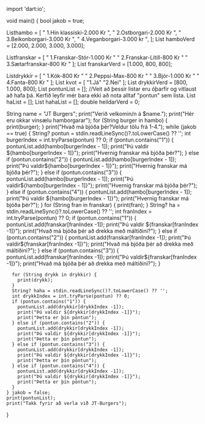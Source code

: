 import 'dart:io';

void main() {
  bool jakob = true;

  List<String>hambo = [
    " 1.Hin klassíski-2.000 Kr ",
    " 2.Ostborgari-2.000 Kr ",
    " 3.Beikonborgari-3.000 Kr ",
    " 4.Veganborgari-3.000 kr ",
  ];
  List<double> hamboVerd = [2.000, 2.000, 3.000, 3.000];

  List<String>franskar = [
    " 1.Franskar-Stór-1.000 Kr "
        " 2.Franskar-Lítill-800 Kr "
        " 3.Sætarfranskar-800 Kr "
  ];
  List<double> franskarVerd = [1.000, 800, 800];

  List<String>drykkir = [
    " 1.Kók-800 Kr "
        " 2.Peppsi-Max-800 Kr "
        " 3.Bjór-1.000 Kr "
        " 4.Fanta-800 Kr "
  ];
  List<String> kvot = [
    "1.Já"
        "2.Nei"
  ];
  List<double> drykkirVerd = [800, 1.000, 800];
  List <String> pontunList = [];
  //Veit að þessir listar eru óþarfir og vitlaust að hafa þá. Kerfið leyfir mér bara ekki að nota alltaf "pontun" sem lista.
  List <String> haList = [];
  List <String> hahaList = [];
  double heildarVerd = 0;


  String name = "JT Burgers";
  print("Verið velkomin/n á $name.");
  print("Hér eru okkar vinsælu hamborgarar");
  for (String burger in hambo) {
    print(burger);
  }
  print("Hvað má bjóða þér?Veldur tölu frá 1-4.");
  while (jakob == true) {
    String? pontun = stdin.readLineSync()?.toLowerCase() ?? '';
    int burgerIndex = int.tryParse(pontun) ?? 0;
    if (pontun.contains("1")) {
      pontunList.add(hambo[burgerIndex - 1]);
      print("Þú valdir ${hambo[burgerIndex - 1]}");
      print("Hvernig franskar má bjóða þér?");
    } else if (pontun.contains("2")) {
      pontunList.add(hambo[burgerIndex - 1]);
      print("Þú valdir${hambo[burgerIndex - 1]}");
      print("Hvernig franskar má bjóða þér?");
    } else if (pontun.contains("3")) {
      pontunList.add(hambo[burgerIndex - 1]);
      print("Þú valdir${hambo[burgerIndex - 1]}");
      print("Hvernig franskar má bjóða þér?");
    } else if (pontun.contains("4")) {
      pontunList.add(hambo[burgerIndex - 1]);
      print("Þú valdir ${hambo[burgerIndex - 1]}");
      print("Hvernig franskar má bjóða þér?");
    }
      for (String fran in franskar) {
        print(fran);
      }
      String? ha = stdin.readLineSync()?.toLowerCase() ?? '';
      int franIndex = int.tryParse(pontun) ?? 0;
      if (pontun.contains("1")) {
        pontunList.add(franskar[franIndex -1]);
        print("Þú valdir ${franskar[franIndex -1]}");
        print("Hvað má bjóða þér að drekka með máltíðini?");
      } else if (pontun.contains("2")) {
        pontunList.add(franskar[franIndex -1]);
        print("Þú valdir${franskar[franIndex -1]}");
        print("Hvað má bjóða þér að drekka með máltíðini?");
      } else if (pontun.contains("3")) {
        pontunList.add(franskar[franIndex -1]);
        print("Þú valdir${franskar[franIndex -1]}");
        print("Hvað má bjóða þér að drekka með máltíðini?");
      }

      for (String drykk in drykkir) {
        print(drykk);
      }
      String? haha = stdin.readLineSync()?.toLowerCase() ?? '';
      int drykkIndex = int.tryParse(pontun) ?? 0;
      if (pontun.contains("1")) {
        pontunList.add(drykkir[drykkIndex -1]);
        print("Þú valdir ${drykkir[drykkIndex -1]}");
        print("Þetta er þín pöntun");
      } else if (pontun.contains("2")) {
        pontunList.add(drykkir[drykkIndex -1]);
        print("Þú valdir ${drykkir[drykkIndex -1]}");
        print("Þetta er þín pöntun");
      } else if (pontun.contains("3")) {
        pontunList.add(drykkir[drykkIndex -1]);
        print("Þú valdir ${drykkir[drykkIndex -1]}");
        print("Þetta er þín pöntun");
      } else if (pontun.contains("4")) {
        pontunList.add(drykkir[drykkIndex -1]);
        print("Þú valdir ${drykkir[drykkIndex -1]}");
        print("Þetta er þín pöntun");
      }
    } jakob = false;
    print(pontunList);
    print("Takk fyrir að verla við JT-Burgers");
  }
